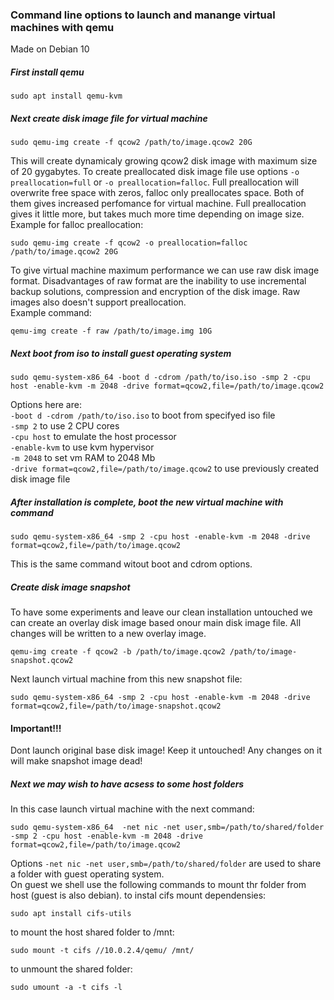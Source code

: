 ### Command line options to launch and manange virtual machines with qemu
Made on Debian 10

##### First install qemu
```
sudo apt install qemu-kvm
```

##### Next create disk image file for virtual machine
```
sudo qemu-img create -f qcow2 /path/to/image.qcow2 20G
```
This will create dynamicaly growing qcow2 disk image with maximum size of 20 gygabytes.
To create preallocated disk image file use options ```-o preallocation=full``` or ```-o preallocation=falloc```. Full preallocation will overwrite free space with zeros, falloc only preallocates space. Both of them gives increased perfomance for virtual machine. Full preallocation gives it little more, but takes much more time depending on image size.  
Example for falloc preallocation:
```
sudo qemu-img create -f qcow2 -o preallocation=falloc /path/to/image.qcow2 20G
```
To give virtual machine maximum performance we can use raw disk image format. Disadvantages of raw format are the inability to use incremental backup solutions, compression and encryption of the disk image. Raw images also doesn't support preallocation.  
Example command:
```
qemu-img create -f raw /path/to/image.img 10G
```

##### Next boot from iso to install guest operating system
```
sudo qemu-system-x86_64 -boot d -cdrom /path/to/iso.iso -smp 2 -cpu host -enable-kvm -m 2048 -drive format=qcow2,file=/path/to/image.qcow2
```
Options here are:  
`-boot d -cdrom /path/to/iso.iso` to boot from specifyed iso file  
`-smp 2` to use 2 CPU cores  
`-cpu host` to emulate the host processor  
`-enable-kvm` to use kvm hypervisor  
`-m 2048` to set vm RAM to 2048 Mb  
`-drive format=qcow2,file=/path/to/image.qcow2` to use previously created disk image file  

##### After installation is complete, boot the new virtual machine with command
```
sudo qemu-system-x86_64 -smp 2 -cpu host -enable-kvm -m 2048 -drive format=qcow2,file=/path/to/image.qcow2
```
This is the same command witout boot and cdrom options.

##### Create disk image snapshot
To have some experiments and leave our clean installation untouched we can create an overlay disk image based onour main disk image file. All changes will be written to a new overlay image.
```
qemu-img create -f qcow2 -b /path/to/image.qcow2 /path/to/image-snapshot.qcow2
```
Next launch virtual machine from this new snapshot file:
```
sudo qemu-system-x86_64 -smp 2 -cpu host -enable-kvm -m 2048 -drive format=qcow2,file=/path/to/image-snapshot.qcow2
```
#### Important!!!
Dont launch original base disk image! Keep it untouched! Any changes on it will make snapshot image dead!

##### Next we may wish to have acsess to some host folders
In this case launch virtual machine with the next command:
```
sudo qemu-system-x86_64  -net nic -net user,smb=/path/to/shared/folder -smp 2 -cpu host -enable-kvm -m 2048 -drive format=qcow2,file=/path/to/image.qcow2
```
Options `-net nic -net user,smb=/path/to/shared/folder` are used to share a folder with guest operating system.  
On guest we shell use the following commands to mount thr folder from host (guest is also debian).
to instal cifs mount dependensies:
```
sudo apt install cifs-utils
```
to mount the host shared folder to /mnt:
```
sudo mount -t cifs //10.0.2.4/qemu/ /mnt/
```
to unmount the shared folder:
```
sudo umount -a -t cifs -l
```


